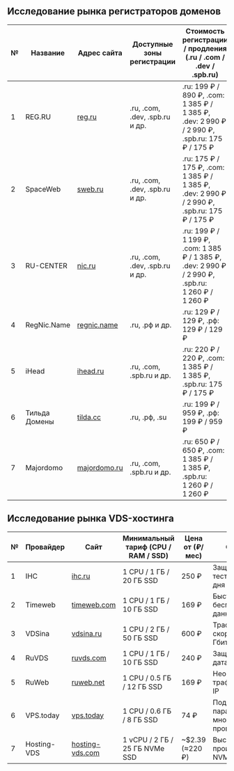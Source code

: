 ##  Исследование рынка регистраторов доменов

|№|Название|Адрес сайта|Доступные зоны регистрации|Стоимость регистрации / продления (.ru / .com / .dev / .spb.ru)|
|---|---|---|---|---|
|1|REG.RU|[reg.ru](https://www.reg.ru/)|.ru, .com, .dev, .spb.ru и др.|.ru: 199 ₽ / 890 ₽, .com: 1 385 ₽ / 1 385 ₽, .dev: 2 990 ₽ / 2 990 ₽, .spb.ru: 175 ₽ / 175 ₽|
|2|SpaceWeb|[sweb.ru](https://sweb.ru/)|.ru, .com, .dev, .spb.ru и др.|.ru: 175 ₽ / 175 ₽, .com: 1 385 ₽ / 1 385 ₽, .dev: 2 990 ₽ / 2 990 ₽, .spb.ru: 175 ₽ / 175 ₽|
|3|RU-CENTER|[nic.ru](https://www.nic.ru/)|.ru, .com, .dev, .spb.ru и др.|.ru: 199 ₽ / 1 199 ₽, .com: 1 385 ₽ / 1 385 ₽, .dev: 2 990 ₽ / 2 990 ₽, .spb.ru: 1 260 ₽ / 1 260 ₽|
|4|RegNic.Name|[regnic.name](https://www.regnic.name/)|.ru, .рф и др.|.ru: 129 ₽ / 129 ₽, .рф: 129 ₽ / 129 ₽|
|5|iHead|[ihead.ru](https://www.ihead.ru/)|.ru, .com, .spb.ru и др.|.ru: 220 ₽ / 220 ₽, .com: 1 385 ₽ / 1 385 ₽, .spb.ru: 175 ₽ / 175 ₽|
|6|Тильда Домены|[tilda.cc](https://tilda.cc/)|.ru, .рф, .su|.ru: 199 ₽ / 959 ₽, .рф: 199 ₽ / 959 ₽|
|7|Majordomo|[majordomo.ru](https://www.majordomo.ru/)|.ru, .com, .spb.ru и др.|.ru: 650 ₽ / 650 ₽, .com: 1 385 ₽ / 1 385 ₽, .spb.ru: 1 260 ₽ / 1 260 ₽|

##  Исследование рынка VDS-хостинга

|№|Провайдер|Сайт|Минимальный тариф (CPU / RAM / SSD)|Цена от (₽/мес)|Особенности|
|---|---|---|---|---|---|
|1|IHC|[ihc.ru](https://www.ihc.ru/)|1 CPU / 1 ГБ / 20 ГБ SSD|250 ₽|Защита от DDoS, тестовый период 3 дня|
|2|Timeweb|[timeweb.com](https://timeweb.com/)|1 CPU / 1 ГБ / 10 ГБ SSD|169 ₽|Быстрая поддержка, бесплатный перенос данных|
|3|VDSina|[vdsina.ru](https://vdsina.ru/)|1 CPU / 2 ГБ / 50 ГБ SSD|600 ₽|Трафик 32 ТБ, скорость порта 1 Гбит/с|
|4|RuVDS|[ruvds.com](https://ruvds.com/)|1 CPU / 1 ГБ / 10 ГБ SSD|240 ₽|Защита от DDoS, дата-центр Tier III|
|5|RuWeb|[ruweb.net](https://ruweb.net/)|1 CPU / 0.5 ГБ / 12 ГБ SSD|169 ₽|Неограниченный трафик, выделенный IP|
|6|VPS.today|[vps.today](https://vps.today/)|1 CPU / 0.6 ГБ / 8 ГБ SSD|74 ₽|Подбор по параметрам, множество провайдеров|
|7|Hosting-VDS|[hosting-vds.com](https://hosting-vds.com/)|1 vCPU / 2 ГБ / 25 ГБ NVMe SSD|~$2.39 (≈220 ₽)|Высокая производительность, NVMe-диски|
